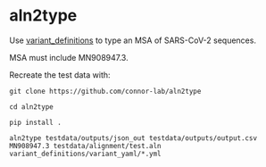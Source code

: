 # aln2type

Use [variant_definitions](https://github.com/phe-genomics/variant_definitions) to type an MSA of SARS-CoV-2 sequences.

MSA must include MN908947.3.

Recreate the test data with:

`git clone https://github.com/connor-lab/aln2type`

`cd aln2type`

`pip install .`

`aln2type testdata/outputs/json_out testdata/outputs/output.csv MN908947.3 testdata/alignment/test.aln variant_definitions/variant_yaml/*.yml`
